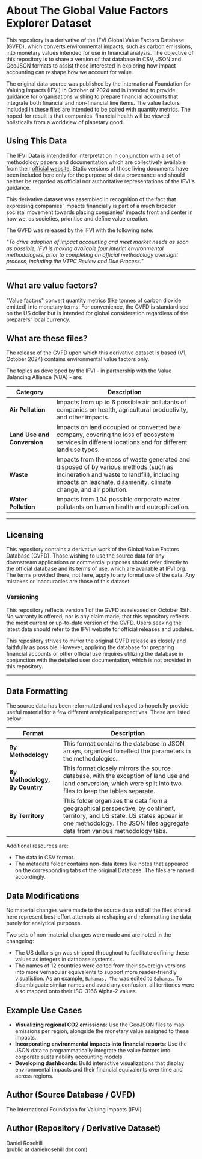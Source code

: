 # About The Global Value Factors Explorer Dataset

This repository is a derivative of the IFVI Global Value Factors Database (GVFD), which converts environmental impacts, such as carbon emissions, into monetary values intended for use in financial analysis. The objective of this repository is to share a version of that database in CSV, JSON and GeoJSON formats to assist those interested in exploring how impact accounting can reshape how we account for value.

The original data source was published by the International Foundation for Valuing Impacts (IFVI) in October of 2024 and is intended to provide guidance for organisations wishing to prepare financial accounts that integrate both financial and non-financial line items. The value factors included in these files are intended to be paired with quantity metrics. The hoped-for result is that companies' financial health will be viewed holistically from a worldview of planetary good.

## Using This Data

The IFVI Data is intended for interpretation in conjunction with a set of methodology papers and documentation which are collectively available from their [official website](https://www.ifvi.org). Static versions of those living documents have been included here only for the purpose of data provenance and should neither be regarded as official nor authoritative representations of the IFVI's guidance.

This derivative dataset was assembled in recognition of the fact that expressing companies' impacts financially is part of a much broader societal movement towards placing companies' impacts front and center in how we, as societies, prioritise and define value creation. 

The GVFD was released by the IFVI with the following note:

*"To drive adoption of impact accounting and meet market needs as soon as possible, IFVI is making available four interim environmental methodologies, prior to completing an official methodology oversight process, including the VTPC Review and Due Process."*
 
 ---

## What are value factors?

"Value factors" convert quantity metrics (like tonnes of carbon dioxide emitted) into monetary terms. For convenience, the GVFD is standardised on the US dollar but is intended for global consideration regardless of the preparers' local currency. 

## What are these files?

The release of the GVFD upon which this derivative dataset is based (V1, October 2024) contains environmental value factors only. 

 The topics as developed by the IFVI - in partnership with the Value Balancing Alliance (VBA) - are:

 | Category                 | Description                                                                                                                              |
|--------------------------|------------------------------------------------------------------------------------------------------------------------------------------|
| **Air Pollution**         | Impacts from up to 6 possible air pollutants of companies on health, agricultural productivity, and other impacts.                       |
| **Land Use and Conversion**| Impacts on land occupied or converted by a company, covering the loss of ecosystem services in different locations and for different land use types. |
| **Waste**                 | Impacts from the mass of waste generated and disposed of by various methods (such as incineration and waste to landfill), including impacts on leachate, disamenity, climate change, and air pollution. |
| **Water Pollution**       | Impacts from 104 possible corporate water pollutants on human health and eutrophication.                                                 |

---
 
 ## Licensing

This repository contains a derivative work of the Global Value Factors Database (GVFD). Those wishing to use the source data for any downstream applications or commercial purposes should refer directly to the official database and its terms of use, which are available at IFVI.org. The terms provided there, not here, apply to any formal use of the data. Any mistakes or inaccuracies are those of this dataset.

### Versioning

This repository reflects version 1 of the GVFD as released on October 15th. No warranty is offered, nor is any claim made, that this repository reflects the most current or up-to-date version of the GVFD. Users seeking the latest data should refer to the IFVI website for official releases and updates.

This repository strives to mirror the original GVFD release as closely and faithfully as possible. However, applying the database for preparing financial accounts or other official use requires utilizing the database in conjunction with the detailed user documentation, which is not provided in this repository.

 ---

 ## Data Formatting

 The source data has been reformatted and reshaped to hopefully provide useful material for a few different analytical perspectives. These are listed below:
 
| **Format**                  | **Description**                                                                                                                                                                                               |
|-----------------------------|---------------------------------------------------------------------------------------------------------------------------------------------------------------------------------------------------------------|
| **By Methodology**           | This format contains the database in JSON arrays, organized to reflect the parameters in the methodologies.                                                                                                   |
| **By Methodology, By Country** | This format closely mirrors the source database, with the exception of land use and land conversion, which were split into two files to keep the tables separate.                                             |
| **By Territory**             | This folder organizes the data from a geographical perspective, by continent, territory, and US state. US states appear in one methodology. The JSON files aggregate data from various methodology tabs. |

Additional resources are:

- The data in CSV format.
- The metadata folder contains non-data items like notes that appeared on the corresponding tabs of the original Database. The files are named accordingly.

## Data Modifications

No material changes were made to the source data and all the files shared here represent best-effort attempts at reshaping and reformatting the data purely for analytical purposes.

Two sets of non-material changes were made and are noted in the changelog:

- The US dollar sign was stripped throughout to facilitate defining these values as integers in database systems. 
- The names of 12 countries were edited from their sovereign versions into more vernacular equivalents to support more reader-friendly visualistion. As an example, `Bahamas, The` was edited to `Bahamas`. To disambiguate similar names and avoid any confusion, all territories were also mapped onto their ISO-3166 Alpha-2 values.

 
## Example Use Cases

- **Visualizing regional CO2 emissions**: Use the GeoJSON files to map emissions per region, alongside the monetary value assigned to these impacts.
- **Incorporating environmental impacts into financial reports**: Use the JSON data to programmatically integrate the value factors into corporate sustainability accounting models.
- **Developing dashboards**: Build interactive visualizations that display environmental impacts and their financial equivalents over time and across regions.



## Author (Source Database / GVFD)

The International Foundation for Valuing Impacts (IFVI)

## Author (Repository / Derivative Dataset)

Daniel Rosehill  
(public at danielrosehill dot com)